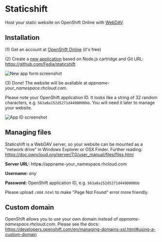 # Staticshift
Host your static website on OpenShift Online with [WebDAV](https://wikipedia.org/wiki/WebDAV).

## Installation
(1) Get an account at [OpenShift Online](https://www.openshift.com) (it's free)

(2) Create a [new application](https://openshift.redhat.com/app/console/application_types) based on Node.js cartridge and Git URL: https://github.com/Fedia/staticshift

![New app form screenshot](https://cloud.githubusercontent.com/assets/1292964/10955298/e0ef1c2c-8363-11e5-84a3-54848611d3e1.png)

(3) Done! The website will be avaliable at _appname-your_namespace.rhcloud.com_.

Please note your OpenShift application ID. It looks like a string of 32 random characters, e.g. `563a8a152d5271d4490000bb`. You will need it later to manage your website. 

![App ID screenshot](https://cloud.githubusercontent.com/assets/1292964/10956134/3ce3f844-836a-11e5-87c7-9c4f68d845f4.png)

## Managing files
Staticshift is a WebDAV server, so your website can be mounted as a "network drive" in Windows Explorer or OSX Finder. Further reading: https://doc.owncloud.org/server/7.0/user_manual/files/files.html

**Server URL:** http**s**://appname-your_namespace.rhcloud.com

**Username:** _any_

**Password:** OpenShift application ID, e.g. `563a8a152d5271d4490000bb`

Please upload `/404.html` to make "Page Not Found" error more friendly.

## Custom domain
OpenShift allows you to use your own domain instead of _appname-namespace.rhcloud.com_.
Please see the docs: https://developers.openshift.com/en/managing-domains-ssl.html#using-a-custom-domain
